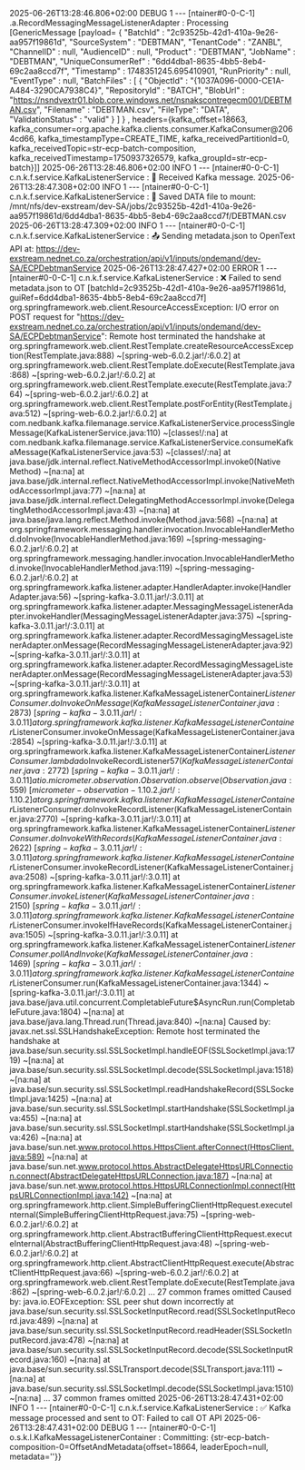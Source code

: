 2025-06-26T13:28:46.806+02:00 DEBUG 1 --- [ntainer#0-0-C-1] .a.RecordMessagingMessageListenerAdapter : Processing [GenericMessage [payload=
                {
                                  "BatchId" : "2c93525b-42d1-410a-9e26-aa957f19861d",
                                  "SourceSystem" : "DEBTMAN",
                                  "TenantCode" : "ZANBL",
                                  "ChannelID" : null,
                                  "AudienceID" : null,
                                  "Product" : "DEBTMAN",
                                  "JobName" : "DEBTMAN",
                                  "UniqueConsumerRef" : "6dd4dba1-8635-4bb5-8eb4-69c2aa8ccd7f",
                                  "Timestamp" : 1748351245.695410901,
                                  "RunPriority" : null,
                                  "EventType" : null,
                                  "BatchFiles" : [ {
                                    "ObjectId" : "{1037A096-0000-CE1A-A484-3290CA7938C4}",
                                    "RepositoryId" : "BATCH",
                                    "BlobUrl" : "https://nsndvextr01.blob.core.windows.net/nsnakscontregecm001/DEBTMAN.csv",
                                    "Filename" : "DEBTMAN.csv",
                                    "FileType": "DATA",
                                    "ValidationStatus" : "valid"
                                  } ]
                                }
, headers={kafka_offset=18663, kafka_consumer=org.apache.kafka.clients.consumer.KafkaConsumer@2064cd66, kafka_timestampType=CREATE_TIME, kafka_receivedPartitionId=0, kafka_receivedTopic=str-ecp-batch-composition, kafka_receivedTimestamp=1750937326579, kafka_groupId=str-ecp-batch}]]
2025-06-26T13:28:46.806+02:00  INFO 1 --- [ntainer#0-0-C-1] c.n.k.f.service.KafkaListenerService     : 📩 Received Kafka message.
2025-06-26T13:28:47.308+02:00  INFO 1 --- [ntainer#0-0-C-1] c.n.k.f.service.KafkaListenerService     : 📁 Saved DATA file to mount: /mnt/nfs/dev-exstream/dev-SA/jobs/2c93525b-42d1-410a-9e26-aa957f19861d/6dd4dba1-8635-4bb5-8eb4-69c2aa8ccd7f/DEBTMAN.csv
2025-06-26T13:28:47.309+02:00  INFO 1 --- [ntainer#0-0-C-1] c.n.k.f.service.KafkaListenerService     : 📤 Sending metadata.json to OpenText API at: https://dev-exstream.nednet.co.za/orchestration/api/v1/inputs/ondemand/dev-SA/ECPDebtmanService
2025-06-26T13:28:47.427+02:00 ERROR 1 --- [ntainer#0-0-C-1] c.n.k.f.service.KafkaListenerService     : ❌ Failed to send metadata.json to OT [batchId=2c93525b-42d1-410a-9e26-aa957f19861d, guiRef=6dd4dba1-8635-4bb5-8eb4-69c2aa8ccd7f]
org.springframework.web.client.ResourceAccessException: I/O error on POST request for "https://dev-exstream.nednet.co.za/orchestration/api/v1/inputs/ondemand/dev-SA/ECPDebtmanService": Remote host terminated the handshake
 at org.springframework.web.client.RestTemplate.createResourceAccessException(RestTemplate.java:888) ~[spring-web-6.0.2.jar!/:6.0.2]
 at org.springframework.web.client.RestTemplate.doExecute(RestTemplate.java:868) ~[spring-web-6.0.2.jar!/:6.0.2]
 at org.springframework.web.client.RestTemplate.execute(RestTemplate.java:764) ~[spring-web-6.0.2.jar!/:6.0.2]
 at org.springframework.web.client.RestTemplate.postForEntity(RestTemplate.java:512) ~[spring-web-6.0.2.jar!/:6.0.2]
 at com.nedbank.kafka.filemanage.service.KafkaListenerService.processSingleMessage(KafkaListenerService.java:110) ~[classes!/:na]
 at com.nedbank.kafka.filemanage.service.KafkaListenerService.consumeKafkaMessage(KafkaListenerService.java:53) ~[classes!/:na]
 at java.base/jdk.internal.reflect.NativeMethodAccessorImpl.invoke0(Native Method) ~[na:na]
 at java.base/jdk.internal.reflect.NativeMethodAccessorImpl.invoke(NativeMethodAccessorImpl.java:77) ~[na:na]
 at java.base/jdk.internal.reflect.DelegatingMethodAccessorImpl.invoke(DelegatingMethodAccessorImpl.java:43) ~[na:na]
 at java.base/java.lang.reflect.Method.invoke(Method.java:568) ~[na:na]
 at org.springframework.messaging.handler.invocation.InvocableHandlerMethod.doInvoke(InvocableHandlerMethod.java:169) ~[spring-messaging-6.0.2.jar!/:6.0.2]
 at org.springframework.messaging.handler.invocation.InvocableHandlerMethod.invoke(InvocableHandlerMethod.java:119) ~[spring-messaging-6.0.2.jar!/:6.0.2]
 at org.springframework.kafka.listener.adapter.HandlerAdapter.invoke(HandlerAdapter.java:56) ~[spring-kafka-3.0.11.jar!/:3.0.11]
 at org.springframework.kafka.listener.adapter.MessagingMessageListenerAdapter.invokeHandler(MessagingMessageListenerAdapter.java:375) ~[spring-kafka-3.0.11.jar!/:3.0.11]
 at org.springframework.kafka.listener.adapter.RecordMessagingMessageListenerAdapter.onMessage(RecordMessagingMessageListenerAdapter.java:92) ~[spring-kafka-3.0.11.jar!/:3.0.11]
 at org.springframework.kafka.listener.adapter.RecordMessagingMessageListenerAdapter.onMessage(RecordMessagingMessageListenerAdapter.java:53) ~[spring-kafka-3.0.11.jar!/:3.0.11]
 at org.springframework.kafka.listener.KafkaMessageListenerContainer$ListenerConsumer.doInvokeOnMessage(KafkaMessageListenerContainer.java:2873) ~[spring-kafka-3.0.11.jar!/:3.0.11]
 at org.springframework.kafka.listener.KafkaMessageListenerContainer$ListenerConsumer.invokeOnMessage(KafkaMessageListenerContainer.java:2854) ~[spring-kafka-3.0.11.jar!/:3.0.11]
 at org.springframework.kafka.listener.KafkaMessageListenerContainer$ListenerConsumer.lambda$doInvokeRecordListener$57(KafkaMessageListenerContainer.java:2772) ~[spring-kafka-3.0.11.jar!/:3.0.11]
 at io.micrometer.observation.Observation.observe(Observation.java:559) ~[micrometer-observation-1.10.2.jar!/:1.10.2]
 at org.springframework.kafka.listener.KafkaMessageListenerContainer$ListenerConsumer.doInvokeRecordListener(KafkaMessageListenerContainer.java:2770) ~[spring-kafka-3.0.11.jar!/:3.0.11]
 at org.springframework.kafka.listener.KafkaMessageListenerContainer$ListenerConsumer.doInvokeWithRecords(KafkaMessageListenerContainer.java:2622) ~[spring-kafka-3.0.11.jar!/:3.0.11]
 at org.springframework.kafka.listener.KafkaMessageListenerContainer$ListenerConsumer.invokeRecordListener(KafkaMessageListenerContainer.java:2508) ~[spring-kafka-3.0.11.jar!/:3.0.11]
 at org.springframework.kafka.listener.KafkaMessageListenerContainer$ListenerConsumer.invokeListener(KafkaMessageListenerContainer.java:2150) ~[spring-kafka-3.0.11.jar!/:3.0.11]
 at org.springframework.kafka.listener.KafkaMessageListenerContainer$ListenerConsumer.invokeIfHaveRecords(KafkaMessageListenerContainer.java:1505) ~[spring-kafka-3.0.11.jar!/:3.0.11]
 at org.springframework.kafka.listener.KafkaMessageListenerContainer$ListenerConsumer.pollAndInvoke(KafkaMessageListenerContainer.java:1469) ~[spring-kafka-3.0.11.jar!/:3.0.11]
 at org.springframework.kafka.listener.KafkaMessageListenerContainer$ListenerConsumer.run(KafkaMessageListenerContainer.java:1344) ~[spring-kafka-3.0.11.jar!/:3.0.11]
 at java.base/java.util.concurrent.CompletableFuture$AsyncRun.run(CompletableFuture.java:1804) ~[na:na]
 at java.base/java.lang.Thread.run(Thread.java:840) ~[na:na]
Caused by: javax.net.ssl.SSLHandshakeException: Remote host terminated the handshake
 at java.base/sun.security.ssl.SSLSocketImpl.handleEOF(SSLSocketImpl.java:1719) ~[na:na]
 at java.base/sun.security.ssl.SSLSocketImpl.decode(SSLSocketImpl.java:1518) ~[na:na]
 at java.base/sun.security.ssl.SSLSocketImpl.readHandshakeRecord(SSLSocketImpl.java:1425) ~[na:na]
 at java.base/sun.security.ssl.SSLSocketImpl.startHandshake(SSLSocketImpl.java:455) ~[na:na]
 at java.base/sun.security.ssl.SSLSocketImpl.startHandshake(SSLSocketImpl.java:426) ~[na:na]
 at java.base/sun.net.www.protocol.https.HttpsClient.afterConnect(HttpsClient.java:589) ~[na:na]
 at java.base/sun.net.www.protocol.https.AbstractDelegateHttpsURLConnection.connect(AbstractDelegateHttpsURLConnection.java:187) ~[na:na]
 at java.base/sun.net.www.protocol.https.HttpsURLConnectionImpl.connect(HttpsURLConnectionImpl.java:142) ~[na:na]
 at org.springframework.http.client.SimpleBufferingClientHttpRequest.executeInternal(SimpleBufferingClientHttpRequest.java:75) ~[spring-web-6.0.2.jar!/:6.0.2]
 at org.springframework.http.client.AbstractBufferingClientHttpRequest.executeInternal(AbstractBufferingClientHttpRequest.java:48) ~[spring-web-6.0.2.jar!/:6.0.2]
 at org.springframework.http.client.AbstractClientHttpRequest.execute(AbstractClientHttpRequest.java:66) ~[spring-web-6.0.2.jar!/:6.0.2]
 at org.springframework.web.client.RestTemplate.doExecute(RestTemplate.java:862) ~[spring-web-6.0.2.jar!/:6.0.2]
 ... 27 common frames omitted
Caused by: java.io.EOFException: SSL peer shut down incorrectly
 at java.base/sun.security.ssl.SSLSocketInputRecord.read(SSLSocketInputRecord.java:489) ~[na:na]
 at java.base/sun.security.ssl.SSLSocketInputRecord.readHeader(SSLSocketInputRecord.java:478) ~[na:na]
 at java.base/sun.security.ssl.SSLSocketInputRecord.decode(SSLSocketInputRecord.java:160) ~[na:na]
 at java.base/sun.security.ssl.SSLTransport.decode(SSLTransport.java:111) ~[na:na]
 at java.base/sun.security.ssl.SSLSocketImpl.decode(SSLSocketImpl.java:1510) ~[na:na]
 ... 37 common frames omitted
2025-06-26T13:28:47.431+02:00  INFO 1 --- [ntainer#0-0-C-1] c.n.k.f.service.KafkaListenerService     : ✅ Kafka message processed and sent to OT: Failed to call OT API
2025-06-26T13:28:47.431+02:00 DEBUG 1 --- [ntainer#0-0-C-1] o.s.k.l.KafkaMessageListenerContainer    : Committing: {str-ecp-batch-composition-0=OffsetAndMetadata{offset=18664, leaderEpoch=null, metadata=''}}
